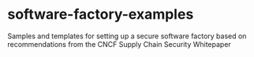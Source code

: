 # software-factory-examples
Samples and templates for setting up a secure software factory based on recommendations from the CNCF Supply Chain Security Whitepaper
